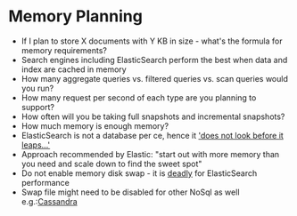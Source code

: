 # Memory Planning #

* If I plan to store X documents with Y KB in size - what's the formula for memory requirements?
* Search engines including ElasticSearch perform the best when data and index are cached in memory
* How many aggregate queries vs. filtered queries vs. scan queries would you run?
* How many request per second of each type are you planning to support?
* How often will you be taking full snapshots and incremental snapshots?
* How much memory is enough memory?
* ElasticSearch is not a database per ce, hence it <a href="https://www.elastic.co/blog/found-elasticsearch-in-production#outofmemory-caused-crashes" target="_blank">'does not look before it leaps...'</a>
* Approach recommended by Elastic: "start out with more memory than you need and scale down to find the sweet spot"
* Do not enable memory disk swap - it is <a href="https://www.elastic.co/guide/en/elasticsearch/guide/current/heap-sizing.html#_swapping_is_the_death_of_performance" target="_blank">deadly</a> for ElasticSearch performance
* Swap file might need to be disabled for other NoSql as well e.g.:<a href="http://stackoverflow.com/questions/22988824/why-swap-needs-to-be-turned-off-in-datastax-cassandra" target="_blank">Cassandra</a>

